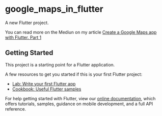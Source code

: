# google_maps_in_flutter

A new Flutter project.

You can read more on the Mediun on my article [Create a Google Maps app with Flutter. Part 1](https://medium.com/@mindful_midnight_camel_430/create-a-google-maps-app-with-flutter-part-1-1e312eb3bc8e)

## Getting Started

This project is a starting point for a Flutter application.

A few resources to get you started if this is your first Flutter project:

- [Lab: Write your first Flutter app](https://flutter.dev/docs/get-started/codelab)
- [Cookbook: Useful Flutter samples](https://flutter.dev/docs/cookbook)

For help getting started with Flutter, view our
[online documentation](https://flutter.dev/docs), which offers tutorials,
samples, guidance on mobile development, and a full API reference.
